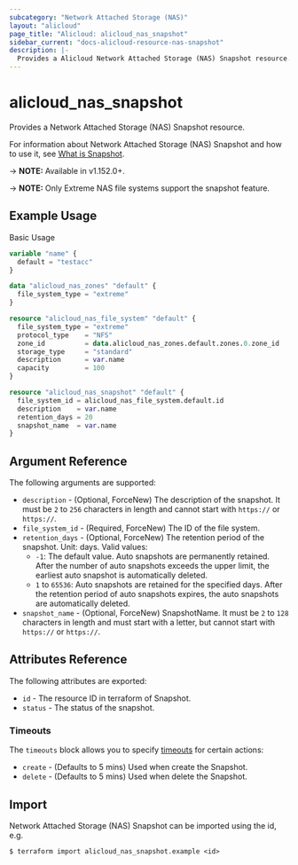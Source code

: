 ```yaml
---
subcategory: "Network Attached Storage (NAS)"
layout: "alicloud"
page_title: "Alicloud: alicloud_nas_snapshot"
sidebar_current: "docs-alicloud-resource-nas-snapshot"
description: |-
  Provides a Alicloud Network Attached Storage (NAS) Snapshot resource.
---
```


# alicloud\_nas\_snapshot

Provides a Network Attached Storage (NAS) Snapshot resource.

For information about Network Attached Storage (NAS) Snapshot and how to use it, see [What is Snapshot](https://www.alibabacloud.com/help/en/doc-detail/126549.html).

-> **NOTE:** Available in v1.152.0+.

-> **NOTE:** Only Extreme NAS file systems support the snapshot feature.

## Example Usage

Basic Usage

```terraform
variable "name" {
  default = "testacc"
}

data "alicloud_nas_zones" "default" {
  file_system_type = "extreme"
}

resource "alicloud_nas_file_system" "default" {
  file_system_type = "extreme"
  protocol_type    = "NFS"
  zone_id          = data.alicloud_nas_zones.default.zones.0.zone_id
  storage_type     = "standard"
  description      = var.name
  capacity         = 100
}

resource "alicloud_nas_snapshot" "default" {
  file_system_id = alicloud_nas_file_system.default.id
  description    = var.name
  retention_days = 20
  snapshot_name  = var.name
}
```

## Argument Reference

The following arguments are supported:

* `description` - (Optional, ForceNew) The description of the snapshot. It must be `2` to `256` characters in length and cannot start with `https://` or `https://`.
* `file_system_id` - (Required, ForceNew) The ID of the file system.
* `retention_days` - (Optional, ForceNew) The retention period of the snapshot. Unit: days. Valid values:
  * `-1`: The default value. Auto snapshots are permanently retained. After the number of auto snapshots exceeds the upper limit, the earliest auto snapshot is automatically deleted.
  * `1` to `65536`: Auto snapshots are retained for the specified days. After the retention period of auto snapshots expires, the auto snapshots are automatically deleted.
* `snapshot_name` - (Optional, ForceNew) SnapshotName. It must be `2` to `128` characters in length and must start with a letter, but cannot start with `https://` or `https://`.

## Attributes Reference

The following attributes are exported:

* `id` - The resource ID in terraform of Snapshot.
* `status` - The status of the snapshot.

### Timeouts

The `timeouts` block allows you to specify [timeouts](https://www.terraform.io/docs/configuration-0-11/resources.html#timeouts) for certain actions:

* `create` - (Defaults to 5 mins) Used when create the Snapshot.
* `delete` - (Defaults to 5 mins) Used when delete the Snapshot.

## Import

Network Attached Storage (NAS) Snapshot can be imported using the id, e.g.

```
$ terraform import alicloud_nas_snapshot.example <id>
```